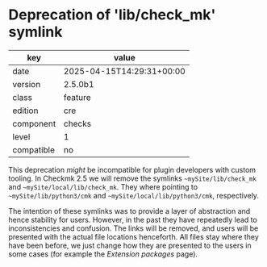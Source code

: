 [//]: # (werk v2)
# Deprecation of 'lib/check_mk' symlink

key        | value
---------- | ---
date       | 2025-04-15T14:29:31+00:00
version    | 2.5.0b1
class      | feature
edition    | cre
component  | checks
level      | 1
compatible | no

This deprecation _might_ be incompatible for plugin developers with custom tooling.
In Checkmk 2.5 we will remove the symlinks `~mySite/lib/check_mk` and `~mySite/local/lib/check_mk`.
They where pointing to `~mySite/lib/python3/cmk` and `~mySite/local/lib/python3/cmk`, respectively.

The intention of these symlinks was to provide a layer of abstraction and hence stability for users.
However, in the past they have repeatedly lead to inconsistencies and confusion.
The links will be removed, and users will be presented with the actual file locations henceforth.
All files stay where they have been before, we just change how they are presented to the users in some cases (for example the _Extension packages_ page).

